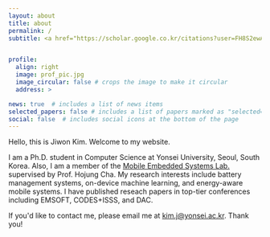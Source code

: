 ```yaml
---
layout: about
title: about
permalink: /
subtitle: <a href="https://scholar.google.co.kr/citations?user=FH8S2ewAAAAJ;hl=en">Google Scholar</a> | <a href="/assets/pdf/Jiwon_Kim-CV_2022.pdf">CV</a>


profile:
  align: right
  image: prof_pic.jpg
  image_circular: false # crops the image to make it circular
  address: >

news: true  # includes a list of news items
selected_papers: false # includes a list of papers marked as "selected={true}"
social: false  # includes social icons at the bottom of the page
---
```


Hello, this is Jiwon Kim. Welcome to my website.

I am a Ph.D. student in Computer Science at Yonsei University, Seoul, South Korea. Also, I am a member of the [Mobile Embedded Systems Lab.](https://mobed.yonsei.ac.kr) supervised by Prof. Hojung Cha.
My research interests include battery management systems, on-device machine learning, and energy-aware mobile systems. I have published reseach papers in top-tier conferences including EMSOFT, CODES+ISSS, and DAC.

If you'd like to contact me, please email me at [kim.j@yonsei.ac.kr](mailto:kim.j@yonsei.ac.kr). Thank you!